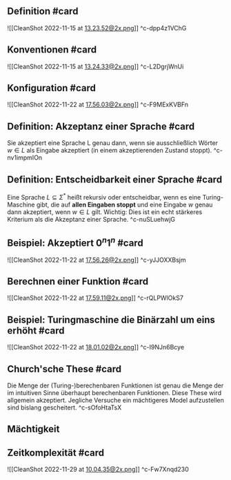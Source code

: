 ## Definition #card 
![[CleanShot 2022-11-15 at 13.23.52@2x.png]]
^c-dpp4z1VChG

## Konventionen #card 
![[CleanShot 2022-11-15 at 13.24.33@2x.png]]
^c-L2DgrjWnUi

## Konfiguration #card 
![[CleanShot 2022-11-22 at 17.56.03@2x.png]]
^c-F9MExKVBFn

## Definition: Akzeptanz einer Sprache #card 
Sie akzeptiert eine Sprache L genau dann, wenn sie ausschließlich Wörter $w \in L$ als Eingabe akzeptiert (in einem akzeptierenden Zustand stoppt).
^c-nv1impmIOn

## Definition: Entscheidbarkeit einer Sprache #card 
Eine Sprache $L \subseteq \Sigma^*$ heißt rekursiv oder entscheidbar, wenn es eine Turing-Maschine gibt, die auf **allen Eingaben stoppt** und eine Eingabe $w$ genau dann akzeptiert, wenn $w \in L$ gilt.
Wichtig: Dies ist ein echt stärkeres Kriterium als die Akzeptanz einer Sprache.
^c-nuSLuehwjG

## Beispiel: Akzeptiert $0^n1^n$ #card 
![[CleanShot 2022-11-22 at 17.56.26@2x.png]]
^c-yJJOXXBsjm

## Berechnen einer Funktion #card 
![[CleanShot 2022-11-22 at 17.59.11@2x.png]]
^c-rQLPWlOkS7

## Beispiel: Turingmaschine die Binärzahl um eins erhöht #card 
![[CleanShot 2022-11-22 at 18.01.02@2x.png]]
^c-I9NJn6Bcye

## Church'sche These #card 
Die Menge der (Turing-)berechenbaren Funktionen ist genau die Menge der im intuitiven Sinne überhaupt berechenbaren Funktionen.
Diese These wird allgemein akzeptiert. Jegliche Versuche ein mächtigeres Model aufzustellen sind bislang gescheitert.
^c-sOfoHtaTsX

## Mächtigkeit 


## Zeitkomplexität #card 
![[CleanShot 2022-11-29 at 10.04.35@2x.png]]
^c-Fw7Xnqd230